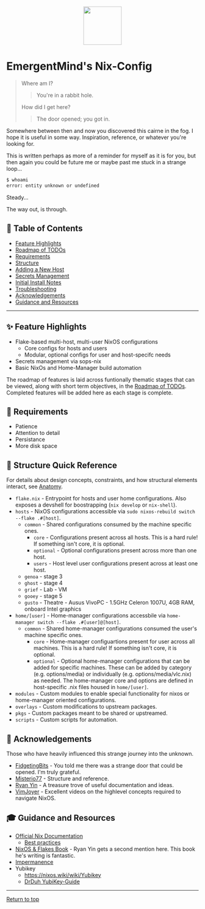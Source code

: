 <div align="center">
<h1>
<img width="100" src="https://raw.githubusercontent.com/simple-icons/simple-icons/master/icons/nixos.svg" /> <br>
</h1>
</div>

# EmergentMind's Nix-Config

>Where am I?
>>You're in a rabbit hole.
>
>How did I get here?
>>The door opened; you got in.

Somewhere between then and now you discovered this cairne in the fog. I hope it is useful in some way. Inspiration, reference, or whatever you're looking for.

This is written perhaps as more of a reminder for myself as it is for you, but then again you could be future me or maybe past me stuck in a strange loop...

```bash
$ whoami
error: entity unknown or undefined
```

Steady...

The way out, is through.

## :closed_book: Table of Contents

* [Feature Highlights](#sparkles-feature-highlights)
* [Roadmap of TODOs](docs/TODO.md)
* [Requirements](#pill-requirements)
* [Structure](#nut_and_bolt-structure)
* [Adding a New Host](docs/Addnewhost.md)
* [Secrets Management](docs/secretsmgmt.md)
* [Initial Install Notes](docs/installnotes.md)
* [Troubleshooting](docs/TROUBLESHOOTING.md)
* [Acknowledgements](#pray-acknowledgements)
* [Guidance and Resources](#mortar_board-guidance-and-resources)

---

## :sparkles: Feature Highlights

* Flake-based multi-host, multi-user NixOS configurations
  * Core configs for hosts and users
  * Modular, optional configs for user and host-specifc needs
* Secrets management via sops-nix
* Basic NixOs and Home-Manager build automation

The roadmap of features is laid across funtionally thematic stages that can be viewed, along with short term objectives, in the [Roadmap of TODOs](docs/TODO.md). Completed features will be added here as each stage is complete.

## :pill: Requirements

* Patience
* Attention to detail
* Persistance
* More disk space

## :nut_and_bolt: Structure Quick Reference

For details about design concepts, constraints, and how structural elements interact, see [Anatomy](docs/anatomy.md).

* `flake.nix` - Entrypoint for hosts and user home configurations. Also exposes a devshell for boostrapping (`nix develop` or `nix-shell`).
* `hosts` - NixOS configurations accessible via `sudo nixos-rebuild switch --flake .#[host]`.
  * `common` - Shared configurations consumed by the machine specific ones.
    * `core` - Configurations present across all hosts. This is a hard rule! If something isn't core, it is optional.
    * `optional` - Optional configurations present across more than one host.
    * `users` - Host level user configurations present across at least one host.
  * `genoa` - stage 3
  * `ghost` - stage 4
  * `grief` - Lab - VM
  * `gooey` - stage 5
  * `gusto` - Theatre - Ausus VivoPC - 1.5GHz Celeron 1007U, 4GB RAM, onboard Intel graphics
* `home/[user]` - Home-manager configurations accessbile via `home-manager switch --flake .#[user]@[host]`.
  * `common` - Shared home-manager configurations consumed the user's machine specific ones.
    * `core` - Home-manager configuartions present for user across all machines. This is a hard rule! If something isn't core, it is optional.
    * `optional` - Optional home-manager configurations that can be added for specific machines. These can be added by category (e.g. options/media) or individually (e.g. options/media/vlc.nix) as needed.
    The home-manager core and options are defined in host-specific .nix files housed in `home/[user]`.
* `modules` - Custom modules to enable special functionality for nixos or home-manager oriented configurations.
* `overlays` - Custom modifications to upstream packages.
* `pkgs` - Custom packages meant to be shared or upstreamed.
* `scripts` - Custom scripts for automation.

## :pray: Acknowledgements

Those who have heavily influenced this strange journey into the unknown.

* [FidgetingBits](https://github.com/fidgetingbits) - You told me there was a strange door that could be opened. I'm truly grateful.
* [Misterio77](https://github.com/Misterio77) - Structure and reference.
* [Ryan Yin](https://github.com/ryan4yin/nix-config) - A treasure trove of useful documentation and ideas.
* [VimJoyer](https://github.com/vimjoyer) - Excellent videos on the highlevel concepts required to navigate NixOS.

## :mortar_board: Guidance and Resources

* [Official Nix Documentation](https://nix.dev)
  * [Best practices](https://nix.dev/guides/best-practices)
* [NixOS & Flakes Book](https://nixos-and-flakes.thiscute.world/) - Ryan Yin gets a second mention here. This book he's writing is fantastic.
* [Impermanence](https://github.com/nix-community/impermanence)
* Yubikey
  * <https://nixos.wiki/wiki/Yubikey>
  * [DrDuh YubiKey-Guide](https://github.com/drduh/YubiKey-Guide)

---
[Return to top](#emergentminds-nix-config)